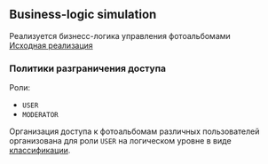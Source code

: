 ## Business-logic simulation
Реализуется бизнесс-логика управления фотоальбомами\
[Исходная реализация](https://www.stranamam.ru)

### Политики разграничения доступа
Роли:
+ `USER`
+ `MODERATOR`

Организация доступа к фотоальбомам различных пользователей организована
для роли `USER` на логическом уровне в виде [классификации](./demo/src/main/java/business/application/demo/repo/entity/UserRestriction.java).